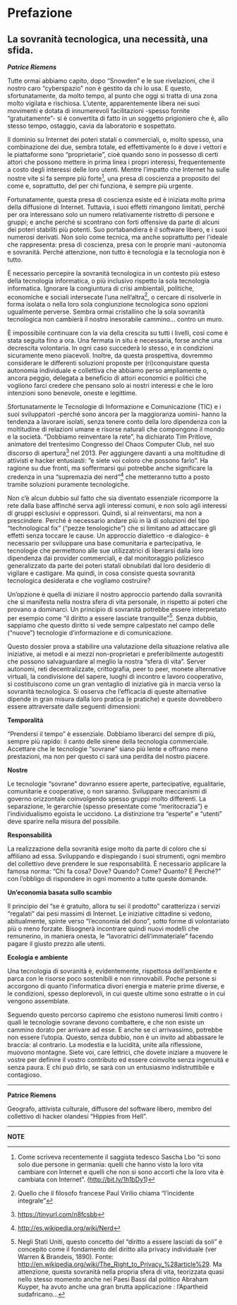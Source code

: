 **Prefazione**
===
**La sovranità tecnologica, una necessità, una sfida.**
---
***Patrice Riemens***

Tutte ormai abbiamo capito, dopo “Snowden” e le sue rivelazioni, che il nostro caro “cyberspazio” non è gestito da chi lo usa. E questo, sfortunatamente, da molto tempo, al punto che oggi si tratta di una zona molto vigilata e rischiosa. L’utente, apparentemente libera nei suoi movimenti e dotata di innumerevoli facilitazioni -spesso fornite “gratuitamente”- si è convertita di fatto in un soggetto prigioniero che è, allo stesso tempo, ostaggio, cavia da laboratorio e sospettato. 

Il dominio su Internet dei poteri statali o commerciali, o, molto spesso, una combinazione dei due, sembra totale, ed effettivamente lo è dove i vettori e le piattaforme sono “proprietarie”, cioè quando sono in possesso di certi attori che possono mettere in prima linea i propri interessi, frequentemente a costo degli interessi delle loro utenti. Mentre l’impatto che Internet ha sulle nostre vite si fa sempre più forte[^1], una presa di coscienza a proposito del come e, soprattutto, del per chi funziona, è sempre più urgente.

Fortunatamente, questa presa di coscienza esiste ed è iniziata molto prima della diffusione di Internet. Tuttavia, i suoi effetti rimangono limitati, perché per ora interessano solo un numero relativamente ristretto di persone e gruppi; e anche perché si scontrano con forti offensive da parte di alcuni dei poteri stabiliti più potenti. Suo portabandiera è il software libero, e i suoi numerosi derivati. Non solo come tecnica, ma anche soprattutto per l’ideale che rappresenta: presa di coscienza, presa con le proprie mani -autonomia e sovranità. Perché attenzione, non tutto è tecnologia e la tecnologia non è tutto. 

È necessario percepire la sovranità tecnologica in un contesto più esteso della tecnologia informatica, o più inclusivo rispetto la sola tecnologia informatica. Ignorare la congiuntura di crisi ambientali, politiche, economiche e sociali intersecate l’una nell’altra[^2], o cercare di risolverle in forma isolata o nella loro sola congiunzione tecnologica sono opzioni ugualmente perverse. Sembra ormai cristallino che la sola sovranità tecnologica non cambierà il nostro inesorabile cammino… contro un muro. 

È impossibile continuare con la via della crescita su tutti i livelli, così come è stata seguita fino a ora. Una fermata in situ è necessaria, forse anche una decrescita volontaria. In ogni caso succederà lo stesso, e in condizioni sicuramente meno piacevoli. Inoltre, da questa prospettiva, dovremmo considerare le differenti soluzioni proposte per (ri)conquistare questa autonomia individuale e collettiva che abbiamo perso ampliamente o, ancora peggio, delegata a beneficio di attori economici e politici che vogliono farci credere che pensano solo ai nostri interessi e che le loro intenzioni sono benevole, oneste e legittime.

Sfortunatamente le Tecnologie di Informazione e Comunicazione (TIC) e i suoi sviluppatori -perché sono ancora per la maggioranza uomini- hanno la tendenza a lavorare isolati, senza tenere conto della loro dipendenza con la moltitudine di relazioni umane e risorse naturali che compongono il mondo e la società. “Dobbiamo reinventare la rete”, ha dichiarato Tim Pritlove, animatore del trentesimo Congresso del Chaos Computer Club, nel suo discorso di apertura[^3] nel 2013. Per aggiungere davanti a una moltitudine di attivisti e hacker entusiasti: “e siete voi coloro che possono farlo”. Ha ragione su due fronti, ma soffermarsi qui potrebbe anche significare la credenza in una “supremazia dei nerd”[^4] che metteranno tutto a posto tramite soluzioni puramente tecnologiche. 

Non c’è alcun dubbio sul fatto che sia diventato essenziale ricomporre la rete dalla base affinché serva agli interessi comuni, e non solo agli interessi di gruppi esclusivi e oppressori. Quindi, sì al reinventarsi, ma non a prescindere. Perché è necessario andare più in là di soluzioni del tipo “technological fix” (“pezze tenologiche”) che si limitano ad attaccare gli effetti senza toccare le cause. Un approccio dialettico -e dialogico- è necessario per sviluppare una base comunitaria e partecipativa, le tecnologie che permettono alle sue utilizzatrici di liberarsi dalla loro dipendenza dai provider commerciali, e dal monitoraggio poliziesco generalizzato da parte dei poteri statali obnubilati dal loro desiderio di vigilare e castigare. Ma quindi, in cosa consiste questa sovranità tecnologica desiderata e che vogliamo costruire? 

Un’opzione è quella di iniziare il nostro approccio partendo dalla sovranità che si manifesta nella nostra sfera di vita personale, in rispetto ai poteri che provano a dominarci. Un principio di sovranità potrebbe essere interpretato per esempio come “il diritto a essere lasciate tranquille”[^5]. Senza dubbio, sappiamo che questo diritto si vede sempre calpestato nel campo delle (“nuove”) tecnologie d’informazione e di comunicazione. 

Questo dossier prova a stabilire una valutazione della situazione relativa alle iniziative, ai metodi e ai mezzi non-proprietari e preferibilmente autogestiti che possono salvaguardare al meglio la nostra “sfera di vita”. Server autonomi, reti decentralizzate, crittografia, peer to peer, monete alternative virtuali, la condivisione del sapere, luoghi di incontro e lavoro cooperativo, si costituiscono come un gran ventaglio di iniziative già in marcia verso la sovranità tecnologica. Si osserva che l’efficacia di queste alternative dipende in gran misura dalla loro pratica (e pratiche) e queste dovrebbero essere attraversate dalle seguenti dimensioni:

**Temporalità**

“Prendersi il tempo” è essenziale. Dobbiamo liberarci del sempre di più, sempre più rapido: il canto delle sirene della tecnologia commerciale. Accettare che le tecnologie “sovrane” siano più lente e offrano meno prestazioni, ma non per questo ci sará una perdita del nostro piacere. 

**Nostre**

Le tecnologie “sovrane” dovranno essere aperte, partecipative, egualitarie, comunitarie e cooperative, o non saranno. 
Sviluppare meccanismi di governo orizzontale coinvolgendo spesso gruppi molto differenti. La separazione, le gerarchie (spesso presentate come “meritocrazia”) e l’individualismo egoista le uccidono. La distinzione tra “esperte” e “utenti” deve sparire nella misura del possibile.

**Responsabilità**

La realizzazione della sovranità esige molto da parte di coloro che si affiliano ad essa. Sviluppando e dispiegando i suoi strumenti, ogni membro del collettivo deve prendere le sue responsabilità. È necessario applicare la famosa norma:
“Chi fa cosa? Dove? Quando? Come? Quanto? E Perché?” con l’obbligo di rispondere in ogni momento a tutte queste domande.

**Un’economia basata sullo scambio**

Il principio del “se è gratuito, allora tu sei il prodotto” caratterizza i servizi “regalati” dai pesi massimi di Internet. Le iniziative cittadine si vedono, abitualmente, spinte verso “l’economia del dono”, sotto forme di volontariato più o meno forzate. Bisognerà incontrare quindi nuovi modelli che remunerino, in maniera onesta, le “lavoratrici dell’immateriale” facendo pagare il giusto prezzo alle utenti.

**Ecologia e ambiente**

Una tecnologia di sovranità è, evidentemente, rispettosa dell’ambiente e parca con le risorse poco sostenibili e non rinnovabili. Poche persone si accorgono di quanto l’informatica divori energia e materie prime diverse, e le condizioni, spesso deplorevoli, in cui queste ultime sono estratte o in cui vengono assemblate. 

Seguendo questo percorso capiremo che esistono numerosi limiti contro i quali le tecnologie sovrane devono combattere, e che non esiste un cammino dorato per arrivare ad esse. E anche se ci arrivassimo, potrebbe non essere l’utopia. Questo, senza dubbio, non è un invito ad abbassare le braccia: al contrario. La modestia e la lucidità, unite alla riflessione, muovono montagne. Siete voi, care lettrici, che dovete iniziare a muovere le vostre per definire il vostro contributo ed essere coinvolte senza ingenuità e senza paura. E chi può dirlo, se sarà con un entusiasmo indistruttibile e contagioso.

---

**Patrice Riemens**

Geografo, attivista culturale, diffusore del software libero, membro del collettivo di hacker olandesi “Hippies from Hell”.

---

**NOTE**

[^1]: Come scriveva recentemente il saggista tedesco Sascha Lbo “ci sono solo due persone in germania: quelli che hanno visto la loro vita cambiare con Internet e quelli che non si sono accorti che la loro vita è cambiata con Internet”. (http://bit.ly/1h1bDy1)

[^2]: Quello che il filosofo francese Paul Virilio chiama “l’incidente integrale”

[^3]: https://tinyurl.com/n8fcsbb

[^4]: http://es.wikipedia.org/wiki/Nerd

[^5]: Negli Stati Uniti, questo concetto del “diritto a essere lasciati da soli” è concepito come il fondamento del diritto alla privacy individuale (ver Warren & Brandeis, 1890). Fonte: http://en.wikipedia.org/wiki/The_Right_to_Privacy_%28article%29. Ma attenzione, questa sovranità nella propria sfera di vita, teorizzata quasi nello stesso momento anche nei Paesi Bassi dal politico Abraham Kuyper, ha avuto anche una gran brutta applicazione : l’Apartheid sudafricano... 

[^6]: Fonte: http://fr.wikipedia.org/wiki/QQOQCCP 

